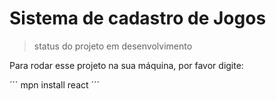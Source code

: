 <h1> Sistema de cadastro de Jogos </h1>

>status do projeto em desenvolvimento

Para rodar esse projeto na sua máquina, por favor digite:

´´´
mpn install react
´´´

